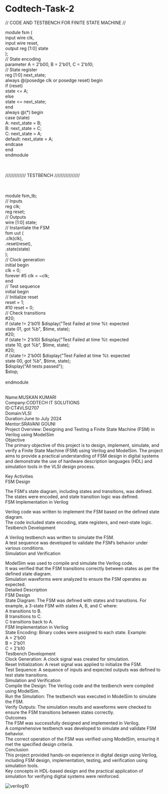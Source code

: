 # Codtech-Task-2
// CODE AND TESTBENCH FOR FINITE STATE MACHINE //

module fsm (<br>
input wire clk,<br>
input wire reset,<br>
output reg [1:0] state<br>
);<br>
// State encoding<br>
parameter A = 2'b00, B = 2'b01, C = 2'b10;<br>
// State register<br>
reg [1:0] next_state;<br>
always @(posedge clk or posedge reset) begin<br>
if (reset)<br>
state <= A;<br>
else<br>
state <= next_state;<br>
end<br>
always @(*) begin<br>
case (state)<br>
A: next_state = B;<br>
B: next_state = C;<br>
C: next_state = A;<br>
default: next_state = A;<br>
endcase<br>
end<br>
endmodule<br>
<br>
<br>


/////////////  TESTBENCH  ////////////////<br>
<br>
<br>


module fsm_tb;<br>
// Inputs<br>
reg clk;<br>
reg reset;<br>
// Outputs<br>
wire [1:0] state;<br>
// Instantiate the FSM<br>
fsm uut (<br>
.clk(clk),<br>
.reset(reset),<br>
.state(state)<br>
);<br>
// Clock generation<br>
initial begin<br>
clk = 0;<br>
forever #5 clk = ~clk;<br>
end<br>
// Test sequence<br>
initial begin<br>
// Initialize reset<br>
reset = 1;<br>
#10 reset = 0;<br>
// Check transitions<br>
#20;<br>
if (state != 2'b01) $display("Test Failed at time %t: expected <br>
state 01, got %b", $time, state);<br>
#20;<br>
if (state != 2'b10) $display("Test Failed at time %t: expected <br>
state 10, got %b", $time, state);<br>
#20;<br>
if (state != 2'b00) $display("Test Failed at time %t: expected <br>
state 00, got %b", $time, state);<br>
$display("All tests passed");<br>
$stop;<br>
<br>
endmodule<br>

<br>
Name:MUSKAN KUMARI<br>
Company:CODTECH IT SOLUTIONS<br>
ID:CT4VLSI2707<br>
Domain:VLSI<br>
Duration:June to July 2024<br>
Mentor:SRAVANI GOUNI<br>
Project Overview: Designing and Testing a Finite State Machine (FSM) in Verilog using ModelSim<br>
Objective<br>
The primary objective of this project is to design, implement, simulate, and verify a Finite State Machine (FSM) using Verilog and ModelSim. The project aims to provide a practical understanding of FSM design in digital systems and demonstrate the use of hardware description languages (HDL) and simulation tools in the VLSI design process.<br>

Key Activities<br>
FSM Design<br>

The FSM's state diagram, including states and transitions, was defined.<br>
The states were encoded, and state transition logic was defined.<br>
FSM Implementation in Verilog<br>

Verilog code was written to implement the FSM based on the defined state diagram.<br>
The code included state encoding, state registers, and next-state logic.<br>
Testbench Development<br>

A Verilog testbench was written to simulate the FSM.<br>
A test sequence was developed to validate the FSM’s behavior under various conditions.<br>
Simulation and Verification<br>

ModelSim was used to compile and simulate the Verilog code.<br>
It was verified that the FSM transitions correctly between states as per the defined state diagram.<br>
Simulation waveforms were analyzed to ensure the FSM operates as expected.<br>
Detailed Description<br>
FSM Design<br>
State Diagram: The FSM was defined with states and transitions. For example, a 3-state FSM with states A, B, and C where:<br>
A transitions to B.<br>
B transitions to C.<br>
C transitions back to A.<br>
FSM Implementation in Verilog<br>
State Encoding: Binary codes were assigned to each state. Example:<br>
A = 2'b00<br>
B = 2'b01<br>
C = 2'b10<br>
Testbench Development<br>
Clock Generation: A clock signal was created for simulation.<br>
Reset Initialization: A reset signal was applied to initialize the FSM.<br>
Test Sequence: A sequence of inputs and expected outputs was defined to test state transitions.<br>
Simulation and Verification<br>
Compile the Design: The Verilog code and the testbench were compiled using ModelSim.<br>
Run the Simulation: The testbench was executed in ModelSim to simulate the FSM.<br>
Verify Outputs: The simulation results and waveforms were checked to ensure the FSM transitions between states correctly.<br>
Outcomes<br>
The FSM was successfully designed and implemented in Verilog.<br>
A comprehensive testbench was developed to simulate and validate FSM behavior.<br>
The correct operation of the FSM was verified using ModelSim, ensuring it met the specified design criteria.<br>
Conclusion<br>
This project provided hands-on experience in digital design using Verilog, including FSM design, implementation, testing, and verification using simulation tools. <br>Key concepts in HDL-based design and the practical application of simulation for verifying digital systems were reinforced.<br>


![verilog10](https://github.com/mk3271227/Codtech-Task-2/assets/175197452/882e2419-ff6b-4eb9-9981-0652445b8049)

